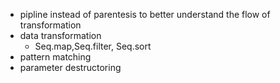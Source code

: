 - pipline instead of parentesis to better understand the flow of transformation
- data transformation
  -  Seq.map,Seq.filter, Seq.sort
- pattern matching
- parameter destructoring